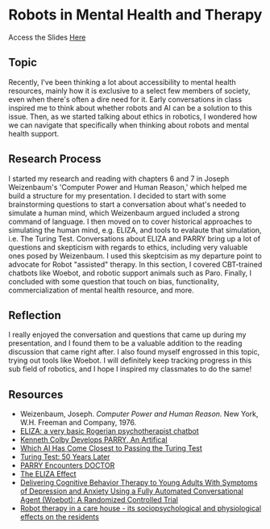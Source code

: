 # Robots in Mental Health and Therapy 
Access the Slides [Here](https://docs.google.com/presentation/d/1cAMKiXOf87Je6z9RQuN2IBkTWj1dE4v0sMnnN4j474k/edit?usp=sharing) 

## Topic
Recently, I've been thinking a lot about accessibility to mental health resources, mainly how it is exclusive to a select few members of society, even when there's often a dire need for it. Early conversations in class inspired me to think about whether robots and AI can be a solution to this issue.  Then, as we started talking about ethics in robotics, I wondered how we can navigate that specifically when thinking about robots and mental health support. 

## Research Process 
I started my research and reading with chapters 6 and 7 in Joseph Weizenbaum's 'Computer Power and Human Reason,' which helped me build a  structure for my presentation. I decided to start with some brainstorming questions to start a conversation about what's needed to simulate a human mind, which Weizenbaum argued included a strong command of language. I then moved on to cover historical approaches to simulating the human mind, e.g. ELIZA, and tools to evalaute that simulation, i.e. The Turing Test. Conversations about ELIZA and PARRY bring up a lot of questions and skepticism with regards to ethics, including very valuable ones posed by Weizenbaum. I used this skeptcisim as my departure point to advocate for Robot "assisted" therapy. In this section, I covered CBT-trained chatbots like Woebot, and robotic support animals such as Paro. Finally, I concluded with some question that touch on bias, functionality, commercialization of mental health resource, and more. 

## Reflection
I really enjoyed the conversation and questions that came up during my presentation, and I found them to be a valuable addition to the reading discussion that came right after. I also found myself engrossed in this topic, trying out tools like Woebot. I will definitely keep tracking progress in this sub field of robotics, and I hope I inspired my classmates to do the same! 

## Resources
- Weizenbaum, Joseph. _Computer Power and Human Reason._ New York, W.H. Freeman and Company, 1976. 
- [ELIZA: a very basic Rogerian psychotherapist chatbot](https://web.njit.edu/~ronkowit/eliza.html)
- [Kenneth Colby Develops PARRY, An Artifical](https://www.historyofinformation.com/detail.php?entryid=4601)
- [Which AI Has Come Closest to Passing the Turing Test](https://dataconomy.com/2021/03/which-ai-closest-passing-turing-test/)
- [Turing Test: 50 Years Later](http://sayginlab.ucsd.edu/files/2015/01/MMTT.pdf)
- [PARRY Encounters DOCTOR](https://datatracker.ietf.org/doc/html/rfc439)
- [The ELIZA Effect](https://99percentinvisible.org/episode/the-eliza-effect/)
- [Delivering Cognitive Behavior Therapy to Young Adults With Symptoms of Depression and Anxiety Using a Fully Automated Conversational Agent (Woebot): A Randomized Controlled Trial](https://mental.jmir.org/2017/2/e19/)
- [Robot therapy in a care house - its sociopsychological and physiological effects on the residents](https://ieeexplore.ieee.org/document/1642310/)

